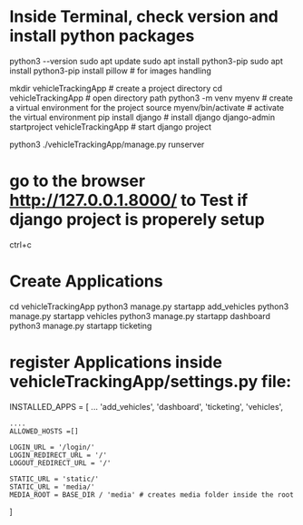 # Inside Terminal, check version and install python packages
python3 --version
sudo apt update
sudo apt install python3-pip
sudo apt install python3-pip install pillow # for images handling

mkdir vehicleTrackingApp # create a project directory
cd vehicleTrackingApp # open directory path
python3 -m venv myenv # create a virtual environment for the project
source myenv/bin/activate # activate the virtual environment
pip install django # install django
django-admin startproject vehicleTrackingApp # start django project

python3 ./vehicleTrackingApp/manage.py runserver
# go to the browser http://127.0.0.1.8000/ to Test if django project is properely setup 

ctrl+c

# Create Applications
cd vehicleTrackingApp
python3 manage.py startapp add_vehicles
python3 manage.py startapp vehicles
python3 manage.py startapp dashboard
python3 manage.py startapp ticketing

# register Applications inside vehicleTrackingApp/settings.py file:
INSTALLED_APPS = [
    ...
    'add_vehicles',
    'dashboard',
    'ticketing',
    'vehicles',
    

    ....
    ALLOWED_HOSTS =[]
    
    LOGIN_URL = '/login/'
    LOGIN_REDIRECT_URL = '/'
    LOGOUT_REDIRECT_URL = '/'
    
    STATIC_URL = 'static/'
    STATIC_URL = 'media/'
    MEDIA_ROOT = BASE_DIR / 'media' # creates media folder inside the root
]
